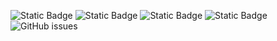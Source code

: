 ![Static Badge](https://img.shields.io/badge/blacklists-61-000000) ![Static Badge](https://img.shields.io/badge/blacklisted-3001720-cc0000) ![Static Badge](https://img.shields.io/badge/whitelisted-2254-00CC00) ![Static Badge](https://img.shields.io/badge/streaming_blacklist-28107-000000) ![GitHub issues](https://img.shields.io/github/issues/fabriziosalmi/blacklists)
